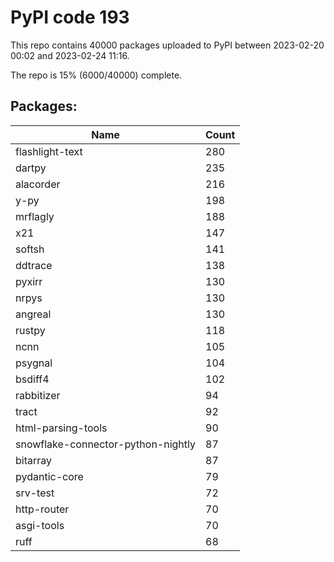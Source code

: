 # PyPI code 193

This repo contains 40000 packages uploaded to PyPI between 
2023-02-20 00:02 and 2023-02-24 11:16.

The repo is 15% (6000/40000) complete.

## Packages:

| Name  | Count |
| ----- | ----- |
| flashlight-text | 280 |
| dartpy | 235 |
| alacorder | 216 |
| y-py | 198 |
| mrflagly | 188 |
| x21 | 147 |
| softsh | 141 |
| ddtrace | 138 |
| pyxirr | 130 |
| nrpys | 130 |
| angreal | 130 |
| rustpy | 118 |
| ncnn | 105 |
| psygnal | 104 |
| bsdiff4 | 102 |
| rabbitizer | 94 |
| tract | 92 |
| html-parsing-tools | 90 |
| snowflake-connector-python-nightly | 87 |
| bitarray | 87 |
| pydantic-core | 79 |
| srv-test | 72 |
| http-router | 70 |
| asgi-tools | 70 |
| ruff | 68 |


